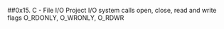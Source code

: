 ##0x15. C - File I/O Project
I/O system calls open, close, read and write
flags O_RDONLY, O_WRONLY, O_RDWR
